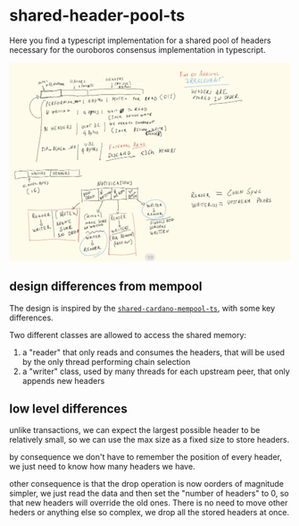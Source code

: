 # shared-header-pool-ts

Here you find a typescript implementation for a shared pool of headers necessary for the ouroboros consensus implementation in typescript.

![notes](./img/notes.jpeg)

## design differences from mempool

The design is inspired by the [`shared-cardano-mempool-ts`](https://github.com/HarmonicLabs/shared-cardano-mempool-ts), with some key differences.

Two different classes are allowed to access the shared memory: 

1) a "reader" that only reads and consumes the headers, that will be used by the only thread performing chain selection
2) a "writer" class, used by many threads for each upstream peer, that only appends new headers

## low level differences

unlike transactions, we can expect the largest possible header to be relatively small, so we can use the max size as a fixed size to store headers.

by consequence we don't have to remember the position of every header, we just need to know how many headers we have.

other consequence is that the drop operation is now oorders of magnitude simpler, we just read the data and then set the "number of headers" to 0,
so that new headers will override the old ones.
There is no need to move other heders or anything else so complex, we drop all the stored headers at once.